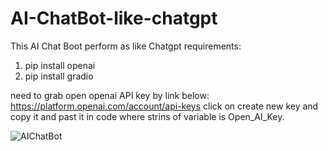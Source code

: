 # AI-ChatBot-like-chatgpt
This AI Chat Boot perform as like Chatgpt 
requirements:

1. pip install openai
2. pip install gradio


need to grab open openai API key by link below:
https://platform.openai.com/account/api-keys
click on create new key and copy it and past it in code where strins of variable is Open_AI_Key.




![AIChatBot](https://user-images.githubusercontent.com/109945767/226099695-10c18339-727a-467b-9bf1-6c4a4b9f5196.PNG)
